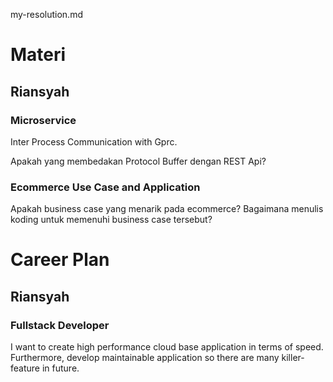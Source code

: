 my-resolution.md

# Materi
## Riansyah

### Microservice
Inter Process Communication with Gprc.

Apakah yang membedakan Protocol Buffer dengan REST Api?

### Ecommerce Use Case and Application
Apakah business case yang menarik pada ecommerce?
Bagaimana menulis koding untuk memenuhi business case tersebut?

# Career Plan
## Riansyah

### Fullstack Developer
I want to create high performance cloud base application in terms of speed. 
Furthermore, develop maintainable application so there are many killer-feature in future.
